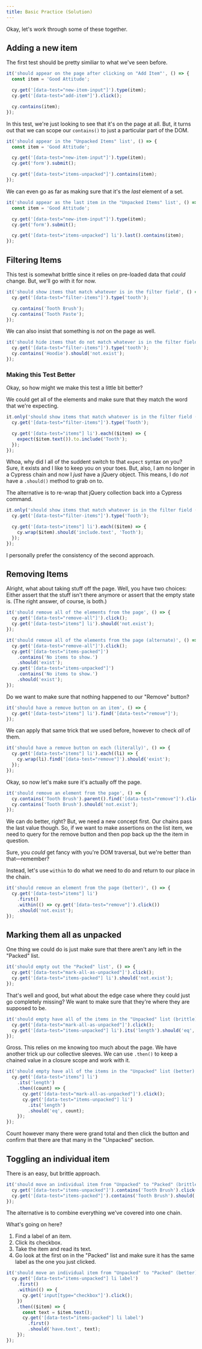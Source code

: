 ```yaml
---
title: Basic Practice (Solution)
---
```


Okay, let's work through some of these together.

## Adding a new item

The first test should be pretty similiar to what we've seen before.

````js
it('should appear on the page after clicking on "Add Item"', () => {
  const item = 'Good Attitude';

  cy.get('[data-test="new-item-input"]').type(item);
  cy.get('[data-test="add-item"]').click();

  cy.contains(item);
});
````

In this test, we're just looking to see that it's on the page at all. But, it turns out that we can scope our `contains()` to just a particular part of the DOM.

````js
it('should appear in the "Unpacked Items" list', () => {
  const item = 'Good Attitude';

  cy.get('[data-test="new-item-input"]').type(item);
  cy.get('form').submit();

  cy.get('[data-test="items-unpacked"]').contains(item);
});
````

We can even go as far as making sure that it's the *last* element of a set.

````js
it('should appear as the last item in the "Unpacked Items" list', () => {
  const item = 'Good Attitude';

  cy.get('[data-test="new-item-input"]').type(item);
  cy.get('form').submit();

  cy.get('[data-test="items-unpacked"] li').last().contains(item);
});
````

## Filtering Items

This test is somewhat brittle since it relies on pre-loaded data that *could* change. But, we'll go with it for now.

````js
it('should show items that match whatever is in the filter field', () => {
  cy.get('[data-test="filter-items"]').type('tooth');

  cy.contains('Tooth Brush');
  cy.contains('Tooth Paste');
});
````

We can also insist that something is *not* on the page as well.

````js
it('should hide items that do not match whatever is in the filter field', () => {
  cy.get('[data-test="filter-items"]').type('tooth');
  cy.contains('Hoodie').should('not.exist');
});
````

### Making this Test Better

Okay, so how might we make this test a little bit better?

We could get all of the elements and make sure that they match the word that we're expecting.

````js
it.only('should show items that match whatever is in the filter field (better)', () => {
  cy.get('[data-test="filter-items"]').type('Tooth');

  cy.get('[data-test="items"] li').each(($item) => {
    expect($item.text()).to.include('Tooth');
  });
});
````

Whoa, why did I all of the suddent switch to that `expect` syntax on you? Sure, it exists and I like to keep you on your toes. But, also, I am no longer in a Cypress chain and now I *just* have a jQuery object. This means, I do *not* have a `.should()` method to grab on to.

The alternative is to re-wrap that jQuery collection back into a Cypress command.

````js
it.only('should show items that match whatever is in the filter field (better, wrap)', () => {
  cy.get('[data-test="filter-items"]').type('Tooth');

  cy.get('[data-test="items"] li').each(($item) => {
    cy.wrap($item).should('include.text', 'Tooth');
  });
});
````

I personally prefer the consistency of the second approach.

## Removing Items

Alright, what about taking stuff off the page. Well, you have two choices: Either assert that the stuff isn't there anymore or assert that the empty state is. (The right answer, of course, is both.)

````js
it('should remove all of the elements from the page', () => {
  cy.get('[data-test="remove-all"]').click();
  cy.get('[data-test="items"] li').should('not.exist');
});

it('should remove all of the elements from the page (alternate)', () => {
  cy.get('[data-test="remove-all"]').click();
  cy.get('[data-test="items-packed"]')
    .contains('No items to show.')
    .should('exist');
  cy.get('[data-test="items-unpacked"]')
    .contains('No items to show.')
    .should('exist');
});
````

Do we want to make sure that nothing happened to our "Remove" button?

````js
it('should have a remove button on an item', () => {
  cy.get('[data-test="items"] li').find('[data-test="remove"]');
});
````

We can apply that same trick that we used before, however to check *all* of them.

````js
it('should have a remove button on each (literally)', () => {
  cy.get('[data-test="items"] li').each((li) => {
    cy.wrap(li).find('[data-test="remove"]').should('exist');
  });
});
````

Okay, so now let's make sure it's actually off the page.

````js
it('should remove an element from the page', () => {
  cy.contains('Tooth Brush').parent().find('[data-test="remove"]').click();
  cy.contains('Tooth Brush').should('not.exist');
});
````

We can do better, right? But, we need a new concept first. Our chains pass the last value though. So, if we want to make assertions on the list item, we need to query for the remove button and then pop back up the the item in question.

Sure, you *could* get fancy with you're DOM traversal, but we're better than that—remember?

Instead, let's use `within` to do what we need to do and return to our place in the chain.

````js
it('should remove an element from the page (better)', () => {
  cy.get('[data-test="items"] li')
    .first()
    .within(() => cy.get('[data-test="remove"]').click())
    .should('not.exist');
});
````

## Marking them all as unpacked

One thing we could do is just make sure that there aren't any left in the "Packed" list.

````js
it('should empty out the "Packed" list', () => {
  cy.get('[data-test="mark-all-as-unpacked"]').click();
  cy.get('[data-test="items-packed"] li').should('not.exist');
});
````

That's well and good, but what about the edge case where they could just go completely missing? We want to make sure that they're where they are supposed to be.

````js
it('should empty have all of the items in the "Unpacked" list (brittle)', () => {
  cy.get('[data-test="mark-all-as-unpacked"]').click();
  cy.get('[data-test="items-unpacked"] li').its('length').should('eq', 5);
});
````

Gross. This relies on me knowing too much about the page. We have another trick up our collective sleeves. We can use `.then()` to keep a chained value in a closure scope and work with it.

````js
it('should empty have all of the items in the "Unpacked" list (better)', () => {
  cy.get('[data-test="items"] li')
    .its('length')
    .then((count) => {
      cy.get('[data-test="mark-all-as-unpacked"]').click();
      cy.get('[data-test="items-unpacked"] li')
        .its('length')
        .should('eq', count);
    });
});
````

Count however many there were grand total and then click the button and confirm that there are that many in the "Unpacked" section.

## Toggling an individual item

There is an easy, but brittle approach.

````js
it('should move an individual item from "Unpacked" to "Packed" (brittle)', () => {
  cy.get('[data-test="items-unpacked"]').contains('Tooth Brush').click();
  cy.get('[data-test="items-packed"]').contains('Tooth Brush').should('exist');
});
````

The alternative is to combine everything we've covered into one chain.

What's going on here?

1. Find a label of an item.
1. Click its checkbox.
1. Take the item and read its text.
1. Go look at the first on in the "Packed" list and make sure it has the same label as the one you just clicked.

````js
it('should move an individual item from "Unpacked" to "Packed" (better)', () => {
  cy.get('[data-test="items-unpacked"] li label')
    .first()
    .within(() => {
      cy.get('input[type="checkbox"]').click();
    })
    .then(($item) => {
      const text = $item.text();
      cy.get('[data-test="items-packed"] li label')
        .first()
        .should('have.text', text);
    });
});
````
